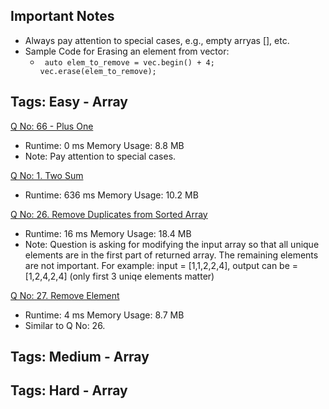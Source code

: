 ## Important Notes ##

* Always pay attention to special cases, e.g., empty arryas [], etc.
* Sample Code for Erasing an element from vector:
  *  ` auto elem_to_remove = vec.begin() + 4;
        vec.erase(elem_to_remove);`


## Tags: Easy - Array ##

[Q No: 66 - Plus One](https://leetcode.com/problems/plus-one/) 
* Runtime: 0 ms Memory Usage: 8.8 MB
* Note: Pay attention to special cases.

[Q No: 1. Two Sum](https://leetcode.com/problems/two-sum/submissions/) 
* Runtime: 636 ms Memory Usage: 10.2 MB

[Q No: 26. Remove Duplicates from Sorted Array](https://leetcode.com/problems/remove-duplicates-from-sorted-array/) 
* Runtime: 16 ms Memory Usage: 18.4 MB
* Note: Question is asking for modifying the input array so that all unique elements are in the first part of returned array. The remaining elements are not important. For example: input = [1,1,2,2,4], output can be = [1,2,4,2,4] (only first 3 uniqe elements matter)

[Q No: 27. Remove Element](https://leetcode.com/problems/remove-element/submissions/) 
* Runtime: 4 ms Memory Usage: 8.7 MB
* Similar to Q No: 26. 
## Tags: Medium - Array ##

## Tags: Hard - Array ##
